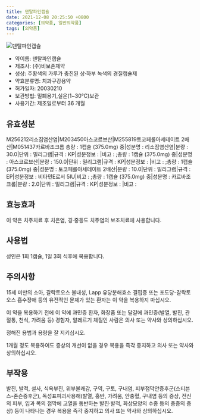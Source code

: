 ```yaml
---
title: 덴탈파인캡슐
date: 2021-12-08 20:25:50 +0800
categories: [의약품, 일반의약품]
tags: [의약품]
---
```

![덴탈파인캡슐](https://nedrug.mfds.go.kr/pbp/cmn/itemImageDownload/147428302565600126)

- 약이름: 덴탈파인캡슐
- 제조사: (주)비보존제약
- 성상: 주황색의 가루가 충진된 상·하부 녹색의 경질캡슐제
- 약효분류명: 치과구강용약
- 허가일자: 20030210
- 보관방법: 밀폐용기,실온(1~30℃)보관
- 사용기간: 제조일로부터 36 개월
## 유효성분
M256212리소짐염산염|M203450아스코르브산|M255819토코페롤아세테이트 2배산|M051437카르바조크롬
총량 : 1캡슐 (375.0mg) 중|성분명 : 리소짐염산염|분량 : 30.0|단위 : 밀리그램|규격 : KP|성분정보 : |비고 : ;총량 : 1캡슐 (375.0mg) 중|성분명 : 아스코르브산|분량 : 150.0|단위 : 밀리그램|규격 : KP|성분정보 : |비고 : ;총량 : 1캡슐 (375.0mg) 중|성분명 : 토코페롤아세테이트 2배산|분량 : 10.0|단위 : 밀리그램|규격 : EP|성분정보 : 비타민E로서 5IU|비고 : ;총량 : 1캡슐 (375.0mg) 중|성분명 : 카르바조크롬|분량 : 2.0|단위 : 밀리그램|규격 : KP|성분정보 : |비고 :
## 효능효과
이 약은 치주치료 후 치은염, 경·중등도 치주염의 보조치료에 사용합니다.

## 사용법
성인은 1회 1캡슐, 1일 3회 식후에 복용합니다.

## 주의사항
15세 미만의 소아, 갈락토오스 불내성, Lapp 유당분해효소 결핍증 또는 포도당-갈락토오스 흡수장애 등의 유전적인 문제가 있는 환자는 이 약을 복용하지 마십시오.

이 약을 복용하기 전에 이 약에 과민증 환자, 화장품 또는 달걀에 과민증(발열, 발진, 관절통, 천식, 가려움 등) 경험자, 알레르기 체질인 사람은 의사 또는 약사와 상의하십시오.

정해진 용법과 용량을 잘 지키십시오.

1개월 정도 복용하여도 증상의 개선이 없을 경우 복용을 즉각 중지하고 의사 또는 약사와 상의하십시오.

## 부작용
발진, 발적, 설사, 식욕부진, 위부불쾌감, 구역, 구토, 구내염, 피부점막안증후군(스티븐스-존슨증후군), 독성표피괴사용해(발열, 홍반, 가려움, 안충혈, 구내염 등의 증상, 전신의 피부, 입과 목의 점막에 고열을 동반하는 발진·발적, 화상모양의 수종 등의 중증의 증상) 등이 나타나는 경우 복용을 즉각 중지하고 의사 또는 약사와 상의하십시오.

